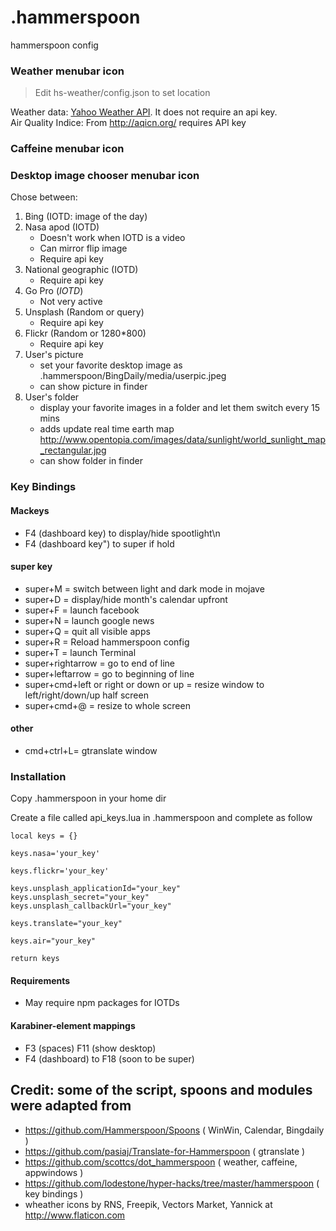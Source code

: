 # .hammerspoon
hammerspoon config

### Weather menubar icon 

> Edit hs-weather/config.json to set location

Weather data: [Yahoo Weather API](https://developer.yahoo.com/weather/). It does not require an api key.  
Air Quality Indice: From http://aqicn.org/ requires API key

### Caffeine menubar icon 

### Desktop image chooser menubar icon
Chose between:

1. Bing (IOTD: image of the day)
2. Nasa apod (IOTD)
    - Doesn't work when IOTD is a video
    - Can mirror flip image
    - Require api key
3. National geographic (IOTD)
    - Require api key
4. Go Pro (*IOTD*) 
    - Not very active
5. Unsplash (Random or query)
    - Require api key
6. Flickr (Random or 1280*800)
    - Require api key
7. User's picture
    - set your favorite desktop image as .hammerspoon/BingDaily/media/userpic.jpeg
    - can show picture in finder
8. User's folder
    - display your favorite images in a folder and let them switch every 15 mins 
    - adds update real time earth map http://www.opentopia.com/images/data/sunlight/world_sunlight_map_rectangular.jpg
    - can show folder in finder

### Key Bindings

 #### Mackeys

- F4 (dashboard key) to display/hide spootlight\n
- F4 (dashboard key") to super if hold

 #### super key

- super+M = switch between light and dark mode in mojave
- super+D = display/hide month's calendar upfront
- super+F = launch facebook
- super+N = launch google news
- super+Q = quit all visible apps
- super+R = Reload hammerspoon config
- super+T = launch Terminal
- super+rightarrow = go to end of line
- super+leftarrow = go to beginning of line
- super+cmd+left or right or down or up = resize window to left/right/down/up half screen
- super+cmd+@ = resize to whole screen

 #### other
 
- cmd+ctrl+L= gtranslate window 

### Installation

Copy .hammerspoon in your home dir

Create a file called api_keys.lua in .hammerspoon and complete as follow
```
local keys = {}

keys.nasa='your_key'

keys.flickr='your_key'

keys.unsplash_applicationId="your_key"
keys.unsplash_secret="your_key"
keys.unsplash_callbackUrl="your_key"

keys.translate="your_key"

keys.air="your_key"

return keys
```
 #### Requirements
- May require npm packages for IOTDs 
 
 #### Karabiner-element mappings 

- F3 (spaces) F11 (show desktop)
- F4 (dashboard) to F18 (soon to be super)

## Credit: some of the script, spoons and modules were adapted from

- https://github.com/Hammerspoon/Spoons ( WinWin, Calendar, Bingdaily )
- https://github.com/pasiaj/Translate-for-Hammerspoon ( gtranslate )
- https://github.com/scottcs/dot_hammerspoon ( weather, caffeine, appwindows )
- https://github.com/lodestone/hyper-hacks/tree/master/hammerspoon ( key bindings )
- wheather icons by RNS, Freepik, Vectors Market, Yannick at http://www.flaticon.com
